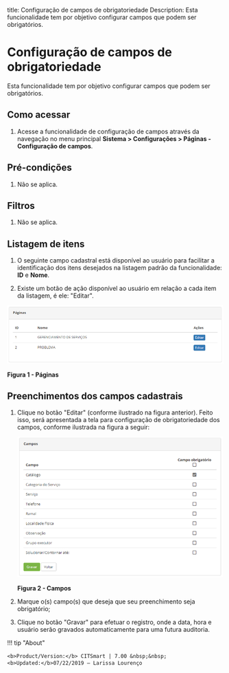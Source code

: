 title: Configuração de campos de obrigatoriedade
Description: Esta funcionalidade tem por objetivo configurar campos que podem ser obrigatórios.
# Configuração de campos de obrigatoriedade

Esta funcionalidade tem por objetivo configurar campos que podem ser obrigatórios.

Como acessar
--------------

1. Acesse a funcionalidade de configuração de campos através da navegação no menu principal 
**Sistema > Configurações > Páginas - Configuração de campos**.

Pré-condições
---------------

1. Não se aplica.

Filtros
---------

1. Não se aplica.

Listagem de itens
--------------------

1. O seguinte campo cadastral está disponível ao usuário para facilitar a identificação dos itens desejados na listagem padrão 
da funcionalidade: **ID** e **Nome**.

2. Existe um botão de ação disponível ao usuário em relação a cada item da listagem, é ele: "Editar".

![Páginas](images/camp-ob.img1.png)

**Figura 1 - Páginas**

Preenchimentos dos campos cadastrais
--------------------------------------

1. Clique no botão "Editar" (conforme ilustrado na figura anterior). Feito isso, será apresentada a tela para configuração de 
obrigatoriedade dos campos, conforme ilustrada na figura a seguir:

    ![Campos](images/camp-ob.img2.png)
    
    **Figura 2 - Campos**
    
2. Marque o(s) campo(s) que deseja que seu preenchimento seja obrigatório;

3. Clique no botão "Gravar" para efetuar o registro, onde a data, hora e usuário serão gravados automaticamente para uma futura 
auditoria.

!!! tip "About"

    <b>Product/Version:</b> CITSmart | 7.00 &nbsp;&nbsp;
    <b>Updated:</b>07/22/2019 – Larissa Lourenço
